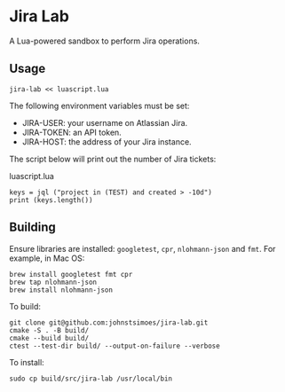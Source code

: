 # Jira Lab

A Lua-powered sandbox to perform Jira operations.

## Usage

```
jira-lab << luascript.lua
```

The following environment variables must be set:

* JIRA-USER: your username on Atlassian Jira.
* JIRA-TOKEN: an API token.
* JIRA-HOST: the address of your Jira instance.

The script below will print out the number of Jira tickets:

luascript.lua
```
keys = jql ("project in (TEST) and created > -10d")
print (keys.length())
```

## Building

Ensure libraries are installed: `googletest`, `cpr`, `nlohmann-json` and `fmt`. For example, in Mac OS:

```
brew install googletest fmt cpr
brew tap nlohmann-json
brew install nlohmann-json
```

To build:

```
git clone git@github.com:johnstsimoes/jira-lab.git
cmake -S . -B build/
cmake --build build/
ctest --test-dir build/ --output-on-failure --verbose
```

To install:

```
sudo cp build/src/jira-lab /usr/local/bin
```
